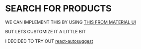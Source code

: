 # SEARCH FOR PRODUCTS

WE CAN IMPLEMENT THIS BY USING [THIS FROM MATERIAL UI](https://material-ui.com/components/autocomplete/#autocomplete)

BUT LETS CUSTOMIZE IT A LITTLE BIT

I DECIDED TO TRY OUT [react-autosuggest](https://github.com/moroshko/react-autosuggest#installation)